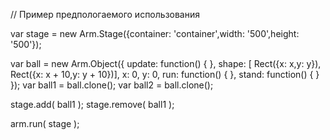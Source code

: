 // Пример предпологаемого использования

var stage = new Arm.Stage({container: 'container',width: '500',height: '500'});

var ball = new Arm.Object({
	update: function() {
	},
	shape: [ Rect({x: x,y: y}), Rect({x: x + 10,y: y + 10})],
	x: 0,
	y: 0,
	run: function() {
	},
	stand: function() {
	}
});
var ball1 = ball.clone();
var ball2 = ball.clone();

stage.add(  ball1 );
stage.remove( ball1 );

arm.run( stage );
